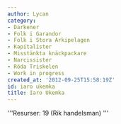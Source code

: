 ```yaml
---
author: Lycan
category:
- Darkener
- Folk i Garandor
- Folk i Stora Arkipelagen
- Kapitalister
- Misstänkta knäckpackare
- Narcissister
- Röda Triskelen
- Work in progress
created_at: '2012-09-25T15:58:19Z'
id: iaro ukemka
title: Iaro Ukemka
---
```

'''Resurser: 19 (Rik handelsman) '''